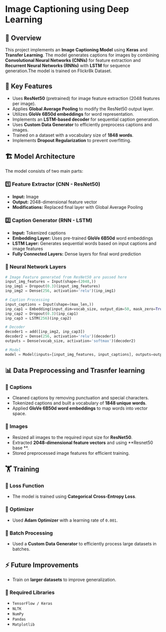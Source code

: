 # Image Captioning using Deep Learning

## 📌 Overview
This project implements an **Image Captioning Model** using **Keras** and **Transfer Learning**. The model generates captions for images by combining **Convolutional Neural Networks (CNNs)** for feature extraction and **Recurrent Neural Networks (RNNs)** with **LSTM** for sequence generation.The model is trained on Flickr8k Dataset.

## 🚀 Key Features
- Uses **ResNet50** (pretrained) for image feature extraction (2048 features per image).
- Applies **Global Average Pooling** to modify the ResNet50 output layer.
- Utilizes **GloVe 6B50d embeddings** for word representation.
- Implements an **LSTM-based decoder** for sequential caption generation.
- Uses **Custom Data Generator** to efficiently preprocess captions and images.
- Trained on a dataset with a vocabulary size of **1848 words**.
- Implements **Dropout Regularization** to prevent overfitting.


## 🏗️ Model Architecture
The model consists of two main parts:

### 1️⃣ Feature Extractor (CNN - ResNet50)
- **Input:** Image
- **Output:** 2048-dimensional feature vector
- **Modifications:** Replaced final layer with Global Average Pooling

### 2️⃣ Caption Generator (RNN - LSTM)
- **Input:** Tokenized captions
- **Embedding Layer:** Uses pre-trained **GloVe 6B50d** word embeddings
- **LSTM Layer:** Generates sequential words based on input captions and image features
- **Fully Connected Layers:** Dense layers for final word prediction

### 🔹 Neural Network Layers
```python
# Image Feature generated from ResNet50 are passed here
input_img_features = Input(shape=(2048,))
inp_img1 = Dropout(0.3)(input_img_features)
inp_img2 = Dense(256, activation='relu')(inp_img1)

# Caption Processing
input_captions = Input(shape=(max_len,))
inp_cap1 = Embedding(input_dim=vocab_size, output_dim=50, mask_zero=True)(input_captions)
inp_cap2 = Dropout(0.3)(inp_cap1)
inp_cap3 = LSTM(256)(inp_cap2)

# Decoder
decoder1 = add([inp_img2, inp_cap3])
decoder2 = Dense(256, activation='relu')(decoder1)
outputs = Dense(vocab_size, activation='softmax')(decoder2)

# Model
model = Model(inputs=[input_img_features, input_captions], outputs=outputs)
```

## 📊 Data Preprocessing and Trasnfer learning
### 🔹 Captions
- Cleaned captions by removing punctuation and special characters.
- Tokenized captions and built a vocabulary of **1848 unique words**.
- Applied **GloVe 6B50d word embeddings** to map words into vector space.

### 🔹 Images
- Resized all images to the required input size for **ResNet50**.
- Extracted **2048-dimensional feature vectors** and using **Resnet50 base **.
- Stored preprocessed image features for efficient training.

## 🏋️ Training
### 🔹 Loss Function
- The model is trained using **Categorical Cross-Entropy Loss**.

### 🔹 Optimizer
- Used **Adam Optimizer** with a learning rate of `0.001`.

### 🔹 Batch Processing
- Used a **Custom Data Generator** to efficiently process large datasets in batches.



## ⚡ Future Improvements
- Train on **larger datasets** to improve generalization.


### 🔹 Required Libraries
- `TensorFlow / Keras`
- `NLTK`
- `NumPy`
- `Pandas`
- `Matplotlib`


